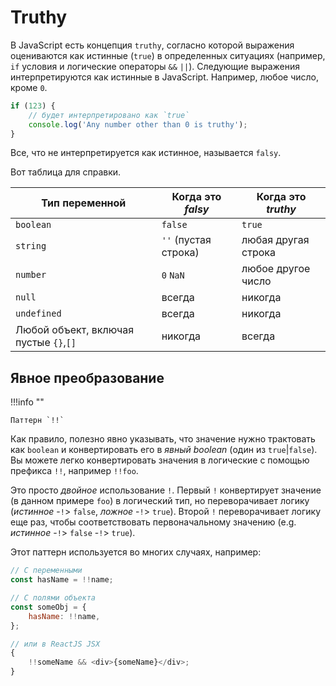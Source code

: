 # Truthy

В JavaScript есть концепция `truthy`, согласно которой выражения оцениваются как истинные (`true`) в определенных ситуациях (например, `if` условия и логические операторы `&&` `||`). Следующие выражения интерпретируются как истинные в JavaScript. Например, любое число, кроме `0`.

```ts
if (123) {
    // будет интерпретировано как `true`
    console.log('Any number other than 0 is truthy');
}
```

Все, что не интерпретируется как истинное, называется `falsy`.

Вот таблица для справки.

| Тип переменной                         | Когда это _falsy_    | Когда это _truthy_  |
| -------------------------------------- | -------------------- | ------------------- |
| `boolean`                              | `false`              | `true`              |
| `string`                               | `''` (пустая строка) | любая другая строка |
| `number`                               | `0` `NaN`            | любое другое число  |
| `null`                                 | всегда               | никогда             |
| `undefined`                            | всегда               | никогда             |
| Любой объект, включая пустые `{}`,`[]` | никогда              | всегда              |

## Явное преобразование

!!!info ""

    Паттерн `!!`

Как правило, полезно явно указывать, что значение нужно трактовать как `boolean` и конвертировать его в _явный boolean_ (один из `true`|`false`). Вы можете легко конвертировать значения в логические с помощью префикса `!!`, например `!!foo`.

Это просто _двойное_ использование `!`. Первый `!` конвертирует значение (в данном примере `foo`) в логический тип, но переворачивает логику (_истинное_ -`!`> `false`, _ложное_ -`!`> `true`). Второй `!` переворачивает логику еще раз, чтобы соответствовать первоначальному значению (e.g. _истинное_ -`!`> `false` -`!`> `true`).

Этот паттерн используется во многих случаях, например:

```js
// С переменными
const hasName = !!name;

// С полями объекта
const someObj = {
    hasName: !!name,
};

// или в ReactJS JSX
{
    !!someName && <div>{someName}</div>;
}
```
